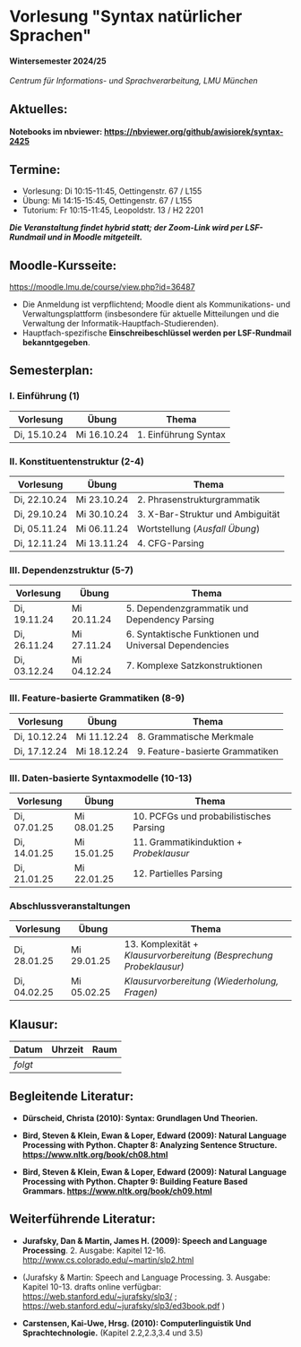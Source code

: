 # Vorlesung "Syntax natürlicher Sprachen"

#### Wintersemester 2024/25

*Centrum für Informations- und Sprachverarbeitung, LMU München*


## Aktuelles:

#### Notebooks im nbviewer: https://nbviewer.org/github/awisiorek/syntax-2425


## Termine:

- Vorlesung: Di 10:15-11:45, Oettingenstr. 67 / L155
- Übung: Mi 14:15-15:45, Oettingenstr. 67 / L155
- Tutorium: Fr 10:15-11:45, Leopoldstr. 13 / H2 2201

***Die Veranstaltung findet hybrid statt; der Zoom-Link wird per LSF-Rundmail und in Moodle mitgeteilt.***



## Moodle-Kursseite:

https://moodle.lmu.de/course/view.php?id=36487

- Die Anmeldung ist verpflichtend; Moodle dient als Kommunikations- und Verwaltungsplattform (insbesondere für aktuelle Mitteilungen und die Verwaltung der Informatik-Hauptfach-Studierenden).
- Hauptfach-spezifische **Einschreibeschlüssel werden per LSF-Rundmail bekanntgegeben**.




## Semesterplan:

### I. Einführung (1)

| Vorlesung |  Übung | Thema 
| ------------- | ------------- | ------------- | 
| Di, 15.10.24 | Mi 16.10.24 | 1. Einführung Syntax | 


### II. Konstituentenstruktur (2-4)

| Vorlesung |  Übung | Thema 
| ------------- | ------------- | ------------- | 
| Di, 22.10.24 | Mi 23.10.24 | 2. Phrasenstrukturgrammatik | 
| Di, 29.10.24 | Mi 30.10.24 | 3. X-Bar-Struktur und Ambiguität | 
| Di, 05.11.24 | Mi 06.11.24 | Wortstellung (*Ausfall Übung*) | 
| Di, 12.11.24 | Mi 13.11.24 | 4. CFG-Parsing | 


### III. Dependenzstruktur (5-7)

| Vorlesung |  Übung | Thema 
| ------------- | ------------- | ------------- | 
| Di, 19.11.24 | Mi 20.11.24 | 5. Dependenzgrammatik und Dependency Parsing | 
| Di, 26.11.24 | Mi 27.11.24 | 6. Syntaktische Funktionen und Universal Dependencies | 
| Di, 03.12.24 | Mi 04.12.24 | 7. Komplexe Satzkonstruktionen | 


### III. Feature-basierte Grammatiken (8-9)

| Vorlesung |  Übung | Thema 
| ------------- | ------------- | ------------- | 
| Di, 10.12.24 | Mi 11.12.24 | 8. Grammatische Merkmale | 
| Di, 17.12.24 | Mi 18.12.24 | 9. Feature-basierte Grammatiken | 


### III. Daten-basierte Syntaxmodelle (10-13)

| Vorlesung |  Übung | Thema 
| ------------- | ------------- | ------------- | 
| Di, 07.01.25 | Mi 08.01.25 | 10. PCFGs und probabilistisches Parsing | 
| Di, 14.01.25 | Mi 15.01.25 | 11. Grammatikinduktion + *Probeklausur* | 
| Di, 21.01.25 | Mi 22.01.25 | 12. Partielles Parsing | 



### Abschlussveranstaltungen

| Vorlesung |  Übung | Thema 
| ------------- | ------------- | ------------- | 
| Di, 28.01.25 | Mi 29.01.25 | 13. Komplexität + *Klausurvorbereitung (Besprechung Probeklausur)* | 
| Di, 04.02.25 | Mi 05.02.25 | *Klausurvorbereitung (Wiederholung, Fragen)* | 



## Klausur:

| Datum  | Uhrzeit | Raum |
| ------------- | ------------- | ------------- |
|  *folgt* |   |  |



## Begleitende Literatur:

- **Dürscheid, Christa (2010): Syntax: Grundlagen Und Theorien.**

- **Bird, Steven & Klein, Ewan & Loper, Edward (2009): Natural Language Processing with Python. Chapter 8: Analyzing Sentence Structure. https://www.nltk.org/book/ch08.html** 

- **Bird, Steven & Klein, Ewan & Loper, Edward (2009): Natural Language Processing with Python. Chapter 9: Building Feature Based Grammars. https://www.nltk.org/book/ch09.html** 


## Weiterführende Literatur:

- **Jurafsky, Dan & Martin, James H. (2009): Speech and Language Processing**. 2. Ausgabe: Kapitel 12-16. http://www.cs.colorado.edu/~martin/slp2.html 
- (Jurafsky & Martin: Speech and Language Processing. 3. Ausgabe: Kapitel 10-13. drafts online verfügbar: https://web.stanford.edu/~jurafsky/slp3/ ; https://web.stanford.edu/~jurafsky/slp3/ed3book.pdf )

- **Carstensen, Kai-Uwe, Hrsg. (2010): Computerlinguistik Und Sprachtechnologie.** (Kapitel 2.2,2.3,3.4 und 3.5)